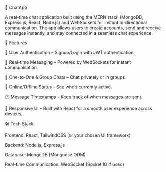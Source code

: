 💬 ChatApp

A real-time chat application built using the MERN stack (MongoDB, Express.js, React, Node.js) and WebSockets for instant bi-directional communication. The app allows users to create accounts, send and receive messages instantly, and stay connected in a seamless chat experience.

🚀 Features

🔐 User Authentication – Signup/Login with JWT authentication.

💬 Real-time Messaging – Powered by WebSockets for instant communication.

👥 One-to-One & Group Chats – Chat privately or in groups.

📡 Online/Offline Status – See who’s currently active.

🕒 Message Timestamps – Keep track of when messages are sent.

📱 Responsive UI – Built with React for a smooth user experience across devices.

🛠️ Tech Stack

Frontend: React, TailwindCSS (or your chosen UI framework)

Backend: Node.js, Express.js

Database: MongoDB (Mongoose ODM)

Real-time Communication: WebSocket (Socket.IO if used)
